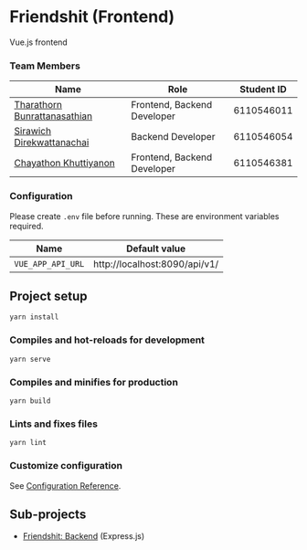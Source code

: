 # Friendshit (Frontend)
Vue.js frontend

### Team Members
|Name|Role|Student ID|
|---|---|---|
|[Tharathorn Bunrattanasathian](https://github.com/th-bunratta)|Frontend, Backend Developer|6110546011|
|[Sirawich Direkwattanachai](https://github.com/magmagcup)|Backend Developer|6110546054|
|[Chayathon Khuttiyanon](https://github.com/plumest)|Frontend, Backend Developer|6110546381|

### Configuration
Please create `.env` file before running.
These are environment variables required.

|Name|Default value|
|---|---|
|`VUE_APP_API_URL`|http://localhost:8090/api/v1/|

## Project setup
```
yarn install
```

### Compiles and hot-reloads for development
```
yarn serve
```

### Compiles and minifies for production
```
yarn build
```

### Lints and fixes files
```
yarn lint
```

### Customize configuration
See [Configuration Reference](https://cli.vuejs.org/config/).

## Sub-projects
- [Friendshit: Backend](api/README.md) (Express.js)
